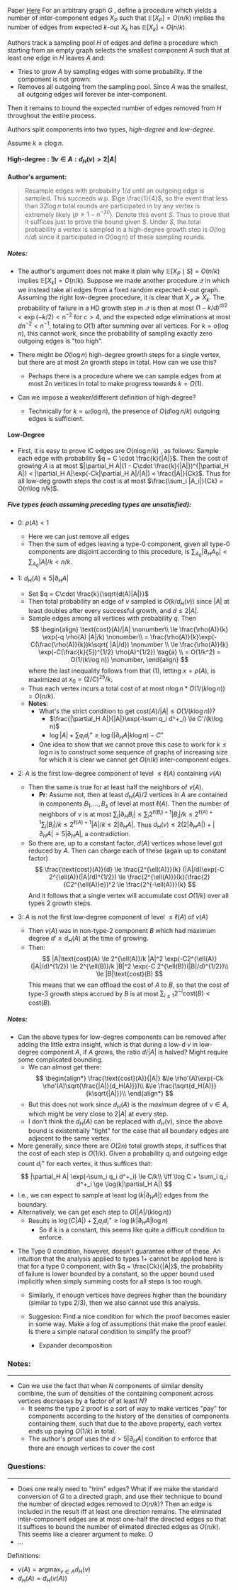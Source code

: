 Paper [Here](https://arxiv.org/pdf/1909.11147)
For an arbitrary graph $G$ , define a procedure which yields a number of inter-component edges $X_P$ such that $\mathbb E[X_P] = O(n / k)$ implies the number of edges from expected $k$-out $X_k$ has $\mathbb E[X_k] = O(n / k)$.

Authors track a sampling pool $H$ of edges and define a procedure which starting from an empty graph selects the smallest component $A$ such that at least one edge in $H$ leaves $A$ and:
 - Tries to grow $A$ by sampling edges with some probability. If the component is not grown:
 - Removes all outgoing from the sampling pool. Since $A$ was the smallest, all outgoing edges will forever be inter-component.

Then it remains to bound the expected number of edges removed from $H$ throughout the entire process.

Authors split components into two types, _high-degree_ and _low-degree_.

Assume $k \ge c\log n$.

#### High-degree : $\exists v\in A: d_H(v) > 2|A|$

__Author's argument:__ 
> Resample edges with probability $1/d$ until an outgoing edge is sampled. This succeeds w.p. $\ge \frac{1}{4}$, so the event that less than $32\log n$ total rounds are participated in by any vertex is extremely likely ($p \ge 1 - n^{-30}$). Denote this event $S$. Thus to prove that it suffices just to prove the bound given $S$. Under $S$, the total probability a vertex is sampled in a high-degree growth step is $O(\log n / d)$ since it participated in $O( \log n)$ of these sampling rounds.


##### Notes:
 - The author's argument does not make it plain why $\mathbb E[X_P \mid S] = O(n/k)$ implies $\mathbb E[X_k] = O(n/k)$. Suppose we made another procedure $\mathcal Q$ in which we instead take all edges from a fixed random expected $k$-out graph. Assuming the right low-degree procedure, it is clear that $X_{\mathcal Q} \succeq X_k$. The probability of failure in a HD growth step in $\mathcal Q$ is then at most $(1 - k/d)^{d / 2} < \exp(-k/2) < n^{-2}$ for $c > 4$, and the expected edge eliminations at most $dn^{-2} < n^{-1}$, totaling to $O(1)$ after summing over all vertices. For $k = o(\log n)$, this cannot work, since the  probability of sampling exactly zero outgoing edges is "too high".
 - There might be $O(\log n)$ high-degree growth steps for a single vertex, but there are at most $2n$ growth steps in total. How can we use this?
    - Perhaps there is a procedure where we can sample edges from at most 2n vertices in total to make progress towards $k = O(1)$.

 - Can we impose a weaker/different definition of high-degree?
    - Technically for $k = \omega(\log n)$, the presence of $O(d \log n / k)$ outgoing edges is sufficient.


#### Low-Degree

 - First, it is easy to prove IC edges are $O(n\log n / k)$ , as follows: Sample each edge with probability $q = C \cdot \frac{k}{|A|}$. Then the cost of growing $A$ is at most $|\partial_H A|(1 - C\cdot \frac{k}{|A|})^{|\partial_H A|} < |\partial_H A|\exp(-Ck|\partial_H A|/|A|) < \frac{|A|}{Ck}$. Thus for all low-deg growth steps the cost is at most $\frac{\sum_i |A_i|}{Ck} = O(n\log n/k)$.

##### Five types (each assuming preceding types are unsatisfied):
 - 0: $\rho(A) < 1$
    - Here we can just remove all edges
    - Then the sum of edges leaving a type-0 component, given all type-0 components are disjoint according to this procedure, is $\sum_{A_0}|\partial_H A_0| < \sum_{A_0}|A|/k < n/k$.
 - 1: $d_H(A) \le 5|\partial_H A|$
    - Set $q = C\cdot \frac{k}{\sqrt{d(A)|A|}}$
    - Then total probability an edge of $v$ sampled is $O(k/d_H(v))$ since $|A|$ at least doubles after every successful growth, and $d \le 2|A|$.
    - Sample edges among all vertices with probability $q$. Then
        $$ \begin{align}
            \text{cost}(A)/|A| \nonumber\\ 
            \le \frac{\rho(A)}{k} \exp(-q \rho(A) |A|/k) \nonumber\\
            = \frac{\rho(A)}{k}\exp(-C(\frac{\rho(A)}{k})k\sqrt{
        |A|/d}) \nonumber
            \\ \le \frac{\rho(A)}{k} \exp(-C(\frac{k}{5})^{1/2} \rho(A)^{1/2}) \tag{a}
            \\ = O(1/k^2) = O(1/(k\log n)) \nonumber,
            \end{align} $$
        where the last inequality follows from that $(1)$, letting $x=\rho(A)$, is maximized at $x_0 = (2/C)^25/k$.
    - Thus each vertex incurs a total cost of at most $n\log n * O(1/(k\log n)) = O(n / k)$.
    - __Notes__:
        - What's the strict condition to get $\text{cost}(A)/|A| \le O(1/(k\log n))$?
          - $\frac{|\partial_H A|}{|A|}\exp(-\sum q_i d^+_i) \le C'/(k\log n)$
          - $\log |A| + \sum q_i d^+_i \ge \log(|\partial_H A|k\log n) - C''$
        - One idea to show that we cannot prove this case to work for $k \le \log n$ is to construct some sequence of graphs of increasing size for which it is clear we cannot get $O(n / k)$ inter-component edges.
 - 2: $A$ is the first low-degree component of level $\le \ell(A)$ containing $v(A)$
    - Then the same is true for at least half the neighbors of $v(A)$.
      - __Pr__: Assume not, then at least $d_H(A)/2$ vertices in $A$ are contained in components $B_1,\ldots, B_s$ of level at most $\ell(A)$. Then the number of neighbors of $v$ is at most $\sum_i|\partial_H B_i| \le \sum_i 2^{\ell(B_i) + 1} |B_i|/k \le 2^{\ell(A) + 1} \sum_i |B_i| / k \le 2^{\ell(A) + 1} |A|/k \le 2|\partial_H A|$. Thus $d_H(v) \le 2(2|\partial_H A|) + |\partial_H A| = 5|\partial_H A|$, a contradiction.
    - So there are, up to a constant factor, $d(A)$ vertices whose level got reduced by $A$. Then can charge each of these (again up to constant factor) 
    $$
    \frac{\text{cost}(A)}{d} \le \frac{2^{\ell(A)}}{k} (|A|/d)\exp(-C 2^{\ell(A)}(|A|/d)^{1/2}) \le \frac{2^{\ell(A)}}{k}(\frac{2}{C2^{\ell(A)}e})^2 \le \frac{2^{-\ell(A)}}{k}
    $$
    And it follows that a single vertex will accumulate cost $O(1/k)$ over all types 2 growth steps.

 - 3: $A$ is not the first low-degree component of level $\le \ell(A)$ of $v(A)$
    - Then $v(A)$ was in non-type-2 component $B$ which had maximum degree $d' \ge d_H(A)$ at the time of growing.
    - Then: <!-- $\rho(B) \le 2\rho(A)$ -->
    $$
    |A|\text{cost}(A) \le 2^{\ell(A)}/k |A|^2 \exp(-C2^{\ell(A)}(|A|/d)^{1/2}) \le 2^{\ell(B)}/k |B|^2 \exp(-C 2^{\ell(B)}(|B|/d)^{1/2})\\
    \le |B|\text{cost}(B)
    $$
    This means that we can offload the cost of $A$ to $B$, so that the cost of type-3 growth steps accrued by $B$ is at most $\sum_{i \ge 1} 2^{-i} \text{cost}(B) < \text{cost}(B)$.

##### Notes:
 - Can the above types for low-degree components can be removed after adding the little extra insight, which is that during a low-d $v$ in low-degree component $A$, if $A$ grows, the ratio $d/|A|$ is halved? Might require some complicated bounding.
    - We can almost get there: 
    $$ \begin{align*}
    \frac{\text{cost}(A)}{|A|} &\le \rho'(A)\exp(-Ck \rho'(A)\sqrt{\frac{|A|}{d_H(A)}})\\
    &\le \frac{\sqrt{d_H(A)}}{k\sqrt{|A|}}\\
    \end{align*} $$
    - But this does not work since $d_H(A)$ is the *maximum* degree of $v\in A$, which might be very close to $2|A|$ at every step.
    - I don't think the $d_H(A)$ can be replaced with $d_H(v)$, since the  above bound is existentially "tight" for the case that all boundary edges are adjacent to the same vertex.
        <!-- - Is it? Say $d_H(A) \ge \frac{1}{2}|\partial_H A|$. -->
 - More generally, since there are $O(2n)$ total growth steps, it suffices that the cost of each step is $O(1/k)$. Given a probability $q_i$ and outgoing edge count $d^+_i$ for each vertex, it thus suffices that:
 $$
 |\partial_H A| \exp(-\sum_i q_i d^+_i) \le C/k\\
 \iff \log C + \sum_i q_i d^+_i \ge \log(k|\partial_H A|) $$
 - I.e., we can expect to sample at least $\log (k|\partial_H A|)$ edges from the boundary.
 - Alternatively, we can get each step to $O(|A|/(k\log n))$
   - Results in $\log(C|A|) + \sum_i q_i d^+_i \ge \log(k|\partial_H A|\log n)$
        - So if $k$ is a constant, this seems like quite a difficult condition to enforce.

<!-- - By the density condition we have $|A| > k|\partial_H A|$, so then we 'need' $\sum_i q_i d^+_i \ge \log n$
            - So, this direction seems difficult for 
-->

 - The Type 0 condition, however, doesn't guarantee either of these. An intuition that the analysis applied to types 1+ cannot be applied here is that for a type 0 component, with $q = \frac{Ck}{|A|}$, the probability of failure is lower bounded by a constant, so the upper bound used implicitly when simply summing costs for all steps is too rough.
    - Similarly, if enough vertices have degrees higher than the boundary (similar to type 2/3), then we also cannot use this analysis.

    - Suggesion: Find a nice condition for which the proof becomes easier in some way. Make a log of assumptions that make the proof easier. Is there a simple natural condition to simplify the proof?
        - Expander decomposition


<!-- For the low-degree case, if we sample with probabilities $q_i = \frac{Ck}{|A|}$, then it suffices to get each step's cost to $O(1/k)$, or alternatively $O(|A|/(k\log n))$. -->


<!--
- But the above is not sufficient, and it is instead sufficient to get
$$ \begin{align*}
    \text{cost}(A) &< O(\sum_{v\in A} \frac{k \sqrt{d_H(v)}}{\sqrt{|A|}})\\
    \iff |\partial_HA|\exp(-C (\sum_{v\in A} q_v d^+_v)) &< \cdots\\
    \leftarrow &< 5
\end{align*}$$
-->


### Notes:
---

- Can we use the fact that when $N$ components of similar density combine, the sum of densities of the containing component across vertices decreases by a factor of at least $N$?
    - It seems the type 2 proof is a sort of way to make vertices "pay" for components according to the history of the densities of components containing them, such that due to the above property, each vertex ends up paying $O(1/k)$ in total.
    - The author's proof uses the $d > 5|\partial_H A|$ condition to enforce that there are enough vertices to cover the cost


### Questions:
---

- Does one really need to "trim" edges? What if we make the standard conversion of $G$ to a directed graph, and use their technique to bound the number of directed edges removed to $O(n / k)$? Then an edge is included in the result iff at least one direction remains. The eliminated inter-component edges are at most one-half the directed edges so that it suffices to bound the number of elimated directed edges as $O(n / k)$. This seems like a clearer argument to make.
O
- ...

Definitions:
- $v(A) = \text{argmax}_{v\in A} d_H(v)$
- $d_H(A) = d_H(v(A))$

<!--
Bulleted list:
- Here is one item
- Here is another item
- I don't think that control should be the  keymap for autocompletion...
  - Sub-item
    - Sub-sub item
        - sub-sub-sub item
            - sub-sub-sub-sub item
- Ideally, we'll show $O(n / k)$ inter-component edges.
-->

